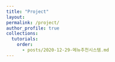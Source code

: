```yaml
---
title: "Project"
layout: 
permalink: /project/
author_profile: true
collections:
  tutorials:
    order:
      - posts/2020-12-29-메뉴추천시스템.md
---
```


